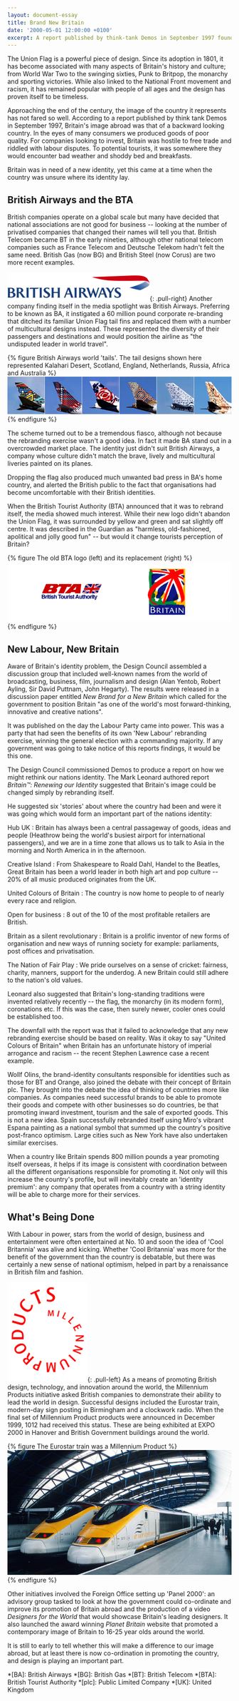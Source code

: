 ```yaml
---
layout: document-essay
title: Brand New Britain
date: '2000-05-01 12:00:00 +0100'
excerpt: A report published by think-tank Demos in September 1997 found that Britain's image abroad was one of a backward looking country. In the eyes of consumers we produced goods of poor quality whilst potential tourists saw a country were they would encounter bad weather and shoddy bed and breakfasts. Britain was in need of a new identity, but at a time when the country was unsure where its identity actually lay.
---
```

The Union Flag is a powerful piece of design. Since its adoption in 1801, it has become associated with many aspects of Britain's history and culture; from World War Two to the swinging sixties, Punk to Britpop, the monarchy and sporting victories. While also linked to the National Front movement and racism, it has remained popular with people of all ages and the design has proven itself to be timeless.

Approaching the end of the century, the image of the country it represents has not fared so well. According to a report published by think tank Demos in September 1997, Britain's image abroad was that of a backward looking country. In the eyes of many consumers we produced goods of poor quality. For companies looking to invest, Britain was hostile to free trade and riddled with labour disputes. To potential tourists, it was somewhere they would encounter bad weather and shoddy bed and breakfasts.

Britain was in need of a new identity, yet this came at a time when the country was unsure where its identity lay.

## British Airways and the BTA
British companies operate on a global scale but many have decided that national associations are not good for business -- looking at the number of privatised companies that changed their names will tell you that. British Telecom became BT in the early nineties, although other national telecom companies such as France Telecom and Deutsche Telekom hadn't felt the same need. British Gas (now BG) and British Steel (now Corus) are two more recent examples.

![New British Airways Logo](/assets/images/essays/britain_rebranded/ba_logo.png){: .pull-right} Another company finding itself in the media spotlight was British Airways. Preferring to be known as BA, it instigated a 60 million pound corporate re-branding that ditched its familiar Union Flag tail fins and replaced them with a number of multicultural designs instead. These represented the diversity of their passengers and destinations and would position the airline as "the undisputed leader in world travel".

{% figure British Airways world 'tails'. The tail designs shown here represented Kalahari Desert, Scotland, England, Netherlands, Russia, Africa and Australia %}
![British Airways World Tailfins](/assets/images/essays/britain_rebranded/ba_tailfins.png)
{% endfigure %}

The scheme turned out to be a tremendous fiasco, although not because the rebranding exercise wasn't a good idea. In fact it made BA stand out in a overcrowded market place. The identity just didn't suit British Airways, a company whose culture didn't match the brave, lively and multicultural liveries painted on its planes.

Dropping the flag also produced much unwanted bad press in BA's home country, and alerted the British public to the fact that organisations had become uncomfortable with their British identities.

When the British Tourist Authority (BTA) announced that it was to rebrand itself, the media showed much interest. While their new logo didn't abandon the Union Flag, it was surrounded by yellow and green and sat slightly off centre. It was described in the Guardian as "harmless, old-fashioned, apolitical and jolly good fun" -- but would it change tourists perception of Britain?

{% figure The old BTA logo (left) and its replacement (right) %}
![BTA logos, old and new](/assets/images/essays/britain_rebranded/bta_logos.png)
{% endfigure %}


## New Labour, New Britain
Aware of Britain's identity problem, the Design Council assembled a discussion group that included well-known names from the world of broadcasting, business, film, journalism and design (Alan Yentob, Robert Ayling, Sir David Puttnam, John Hegarty). The results were released in a discussion paper entitled <cite>New Brand for a New Britain</cite> which called for the government to position Britain "as one of the world's most forward-thinking, innovative and creative nations".

It was published on the day the Labour Party came into power. This was a party that had seen the benefits of its own 'New Labour' rebranding exercise, winning the general election with a commanding majority. If any government was going to take notice of this reports findings, it would be this one.

The Design Council commissioned Demos to produce a report on how we might rethink our nations identity. The Mark Leonard authored report <cite>Britain&#8482;: Renewing our Identity</cite> suggested that Britain's image could be changed simply by rebranding itself.

He suggested six 'stories' about where the country had been and were it was going which would form an important part of the nations identity:

Hub UK
: Britain has always been a central passageway of goods, ideas and people (Heathrow being the world's busiest airport for international passengers), and we are in a time zone that allows us to talk to Asia in the morning and North America in in the afternoon.

Creative Island
: From Shakespeare to Roald Dahl, Handel to the Beatles, Great Britain has been a world leader in both high art and pop culture -- 20% of all music produced originates from the UK.

United Colours of Britain
: The country is now home to people to of nearly every race and religion.

Open for business
: 8 out of the 10 of the most profitable retailers are British.

Britain as a silent revolutionary
: Britain is a prolific inventor of new forms of organisation and new ways of running society for example: parliaments, post offices and privatisation.
    
The Nation of Fair Play
: We pride ourselves on a sense of cricket: fairness, charity, manners, support for the underdog. A new Britain could still adhere to the nation's old values.

Leonard also suggested that Britain's long-standing traditions were invented relatively recently -- the flag, the monarchy (in its modern form), coronations etc. If this was the case, then surely newer, cooler ones could be established too.

The downfall with the report was that it failed to acknowledge that any new rebranding exercise should be based on reality. Was it okay to say "United Colours of Britain" when Britain has an unfortunate history of imperial arrogance and racism -- the recent Stephen Lawrence case a recent example.

Wollf Olins, the brand-identity consultants responsible for identities such as those for BT and Orange, also joined the debate with their concept of Britain plc. They brought into the debate the idea of thinking of countries more like companies. As companies need successful brands to be able to promote their goods and compete with other businesses so do countries, be that promoting inward investment, tourism and the sale of exported goods. This is not a new idea. Spain successfully rebranded itself using Miro's vibrant Espana painting as a national symbol that summed up the country's positive post-franco optimism. Large cities such as New York have also undertaken similar exercises.

When a country like Britain spends 800 million pounds a year promoting itself overseas, it helps if its image is consistent with coordination between all the different organisations responsible for promoting it. Not only will this increase the country's profile, but will inevitably create an 'identity premium': any company that operates from a country with a string identity will be able to charge more for their services.

## What's Being Done
With Labour in power, stars from the world of design, business and entertainment were often entertained at No. 10 and soon the idea of 'Cool Britannia' was alive and kicking. Whether 'Cool Britannia' was more for the benefit of the government than the country is debatable, but there was certainly a new sense of national optimism, helped in part by a renaissance in British film and fashion.

![Millennium Products logo](/assets/images/essays/britain_rebranded/mp_logo.png){: .pull-left} As a means of promoting British design, technology, and innovation around the world, the Millennium Products initiative asked British companies to demonstrate their ability to lead the world in design. Successful designs included the Eurostar train, modern-day sign posting in Birmingham and a clockwork radio. When the final set of Millennium Product products were announced in December 1999, 1012 had received this status. These are being exhibited at EXPO 2000 in Hanover and British Government buildings around the world.

{% figure The Eurostar train was a Millennium Product %}
![Eurostar train](/assets/images/essays/britain_rebranded/mp_eurostar.jpg)
{% endfigure %}

Other initiatives involved the Foreign Office setting up 'Panel 2000': an advisory group tasked to look at how the government could co-ordinate and improve its promotion of Britain abroad and the production of a video <cite>Designers for the World</cite> that would showcase Britain's leading designers. It also launched the award winning <cite>Planet Britain</cite> website that promoted a contemporary image of Britain to 16-25 year olds around the world.

It is still to early to tell whether this will make a difference to our image abroad, but at least there is now co-ordination in promoting the country, and design is playing an important part.

*[BA]: British Airways
*[BG]: British Gas
*[BT]: British Telecom
*[BTA]: British Tourist Authority
*[plc]: Public Limited Company
*[UK]: United Kingdom